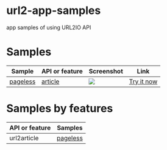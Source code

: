 # url2-app-samples

app samples of using URL2IO API


# Samples

Sample | API or feature | Screenshot | Link
--- | --- | --- | ---
<a href="https://github.com/url2/url2-app-samples/blob/master/pageless.html">pageless</a> | <a href="#url2article">article</a> | <a target='_blank' href='https://github.com/url2/url2-app-samples/blob/master/static/img/pageless.png'><img src='https://raw.githubusercontent.com/url2/url2-app-samples/master/static/img/pageless_thumbnail.png'></img></a> | <a href='http://url2io.com/apps/pageless' target='_blank'>Try it now</a>

# Samples by features

API or feature | Samples
--- | ---
url2article | <a href="https://github.com/url2/url2-app-samples/blob/master/pageless.html">pageless</a> 

